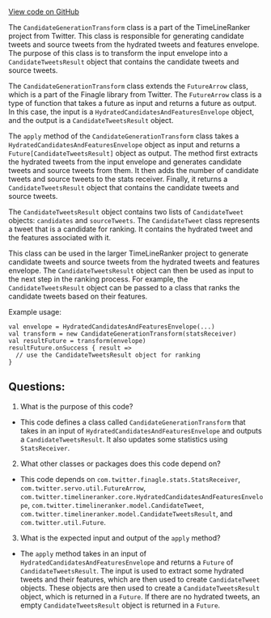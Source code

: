[View code on GitHub](https://github.com/misbahsy/the-algorithm/timelineranker/server/src/main/scala/com/twitter/timelineranker/common/CandidateGenerationTransform.scala)

The `CandidateGenerationTransform` class is a part of the TimeLineRanker project from Twitter. This class is responsible for generating candidate tweets and source tweets from the hydrated tweets and features envelope. The purpose of this class is to transform the input envelope into a `CandidateTweetsResult` object that contains the candidate tweets and source tweets.

The `CandidateGenerationTransform` class extends the `FutureArrow` class, which is a part of the Finagle library from Twitter. The `FutureArrow` class is a type of function that takes a future as input and returns a future as output. In this case, the input is a `HydratedCandidatesAndFeaturesEnvelope` object, and the output is a `CandidateTweetsResult` object.

The `apply` method of the `CandidateGenerationTransform` class takes a `HydratedCandidatesAndFeaturesEnvelope` object as input and returns a `Future[CandidateTweetsResult]` object as output. The method first extracts the hydrated tweets from the input envelope and generates candidate tweets and source tweets from them. It then adds the number of candidate tweets and source tweets to the stats receiver. Finally, it returns a `CandidateTweetsResult` object that contains the candidate tweets and source tweets.

The `CandidateTweetsResult` object contains two lists of `CandidateTweet` objects: `candidates` and `sourceTweets`. The `CandidateTweet` class represents a tweet that is a candidate for ranking. It contains the hydrated tweet and the features associated with it.

This class can be used in the larger TimeLineRanker project to generate candidate tweets and source tweets from the hydrated tweets and features envelope. The `CandidateTweetsResult` object can then be used as input to the next step in the ranking process. For example, the `CandidateTweetsResult` object can be passed to a class that ranks the candidate tweets based on their features. 

Example usage:

```
val envelope = HydratedCandidatesAndFeaturesEnvelope(...)
val transform = new CandidateGenerationTransform(statsReceiver)
val resultFuture = transform(envelope)
resultFuture.onSuccess { result =>
  // use the CandidateTweetsResult object for ranking
}
```
## Questions: 
 1. What is the purpose of this code?
- This code defines a class called `CandidateGenerationTransform` that takes in an input of `HydratedCandidatesAndFeaturesEnvelope` and outputs a `CandidateTweetsResult`. It also updates some statistics using `StatsReceiver`.

2. What other classes or packages does this code depend on?
- This code depends on `com.twitter.finagle.stats.StatsReceiver`, `com.twitter.servo.util.FutureArrow`, `com.twitter.timelineranker.core.HydratedCandidatesAndFeaturesEnvelope`, `com.twitter.timelineranker.model.CandidateTweet`, `com.twitter.timelineranker.model.CandidateTweetsResult`, and `com.twitter.util.Future`.

3. What is the expected input and output of the `apply` method?
- The `apply` method takes in an input of `HydratedCandidatesAndFeaturesEnvelope` and returns a `Future` of `CandidateTweetsResult`. The input is used to extract some hydrated tweets and their features, which are then used to create `CandidateTweet` objects. These objects are then used to create a `CandidateTweetsResult` object, which is returned in a `Future`. If there are no hydrated tweets, an empty `CandidateTweetsResult` object is returned in a `Future`.